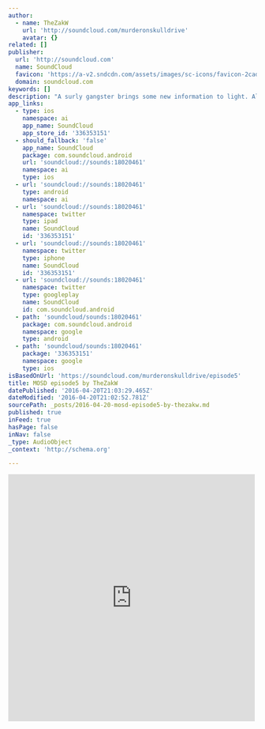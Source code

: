 ```yaml
---
author:
  - name: TheZakW
    url: 'http://soundcloud.com/murderonskulldrive'
    avatar: {}
related: []
publisher:
  url: 'http://soundcloud.com'
  name: SoundCloud
  favicon: 'https://a-v2.sndcdn.com/assets/images/sc-icons/favicon-2cadd14b.ico'
  domain: soundcloud.com
keywords: []
description: "A surly gangster brings some new information to light. Also, Nancy throws up and Roderick sits down. What?! Crazy! How could you live with yourself if you missed this exciting chapter? You probably couldn't. So for your own safety, please press play."
app_links:
  - type: ios
    namespace: ai
    app_name: SoundCloud
    app_store_id: '336353151'
  - should_fallback: 'false'
    app_name: SoundCloud
    package: com.soundcloud.android
    url: 'soundcloud://sounds:18020461'
    namespace: ai
    type: ios
  - url: 'soundcloud://sounds:18020461'
    type: android
    namespace: ai
  - url: 'soundcloud://sounds:18020461'
    namespace: twitter
    type: ipad
    name: SoundCloud
    id: '336353151'
  - url: 'soundcloud://sounds:18020461'
    namespace: twitter
    type: iphone
    name: SoundCloud
    id: '336353151'
  - url: 'soundcloud://sounds:18020461'
    namespace: twitter
    type: googleplay
    name: SoundCloud
    id: com.soundcloud.android
  - path: 'soundcloud/sounds:18020461'
    package: com.soundcloud.android
    namespace: google
    type: android
  - path: 'soundcloud/sounds:18020461'
    package: '336353151'
    namespace: google
    type: ios
isBasedOnUrl: 'https://soundcloud.com/murderonskulldrive/episode5'
title: MOSD episode5 by TheZakW
datePublished: '2016-04-20T21:03:29.465Z'
dateModified: '2016-04-20T21:02:52.781Z'
sourcePath: _posts/2016-04-20-mosd-episode5-by-thezakw.md
published: true
inFeed: true
hasPage: false
inNav: false
_type: AudioObject
_context: 'http://schema.org'

---
```

<iframe src="https://cdn.embedly.com/widgets/media.html?src=https%3A%2F%2Fw.soundcloud.com%2Fplayer%2F%3Fvisual%3Dtrue%26url%3Dhttp%253A%252F%252Fapi.soundcloud.com%252Ftracks%252F18020461%26show_artwork%3Dtrue&amp;url=https%3A%2F%2Fsoundcloud.com%2Fmurderonskulldrive%2Fepisode5&amp;image=http%3A%2F%2Fi1.sndcdn.com%2Fartworks-000008707120-rd88ze-t500x500.jpg&amp;key=b7d04c9b404c499eba89ee7072e1c4f7&amp;type=text%2Fhtml&amp;schema=soundcloud" width="500" height="500" scrolling="no" frameborder="0" allowfullscreen="" style=""></iframe>
